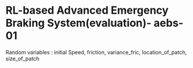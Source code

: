 RL-based Advanced Emergency Braking System(evaluation)- aebs-01
======================================

Random variables : initial Speed, friction, variance_fric, location_of_patch, size_of_patch
